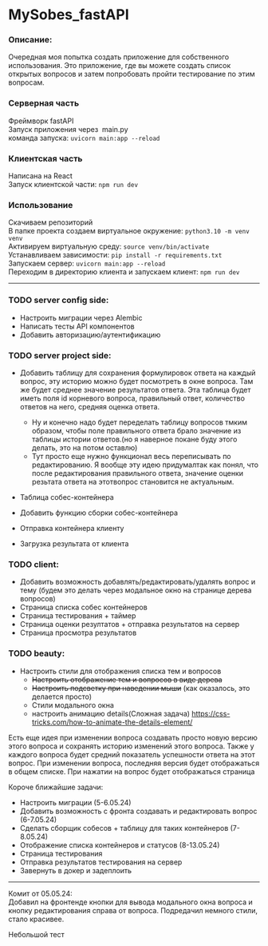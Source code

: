 # MySobes_fastAPI

### Описание:

Очередная моя попытка создать приложение для собственного использования. Это приложение, где вы можете создать список открытых вопросов и затем попробовать пройти тестирование по этим вопросам.

### Серверная часть

Фреймворк fastAPI  
Запуск приложения через  main.py  
команда запуска: `uvicorn main:app --reload`

### Клиентская часть

Написана на React  
Запуск клиентской части: `npm run dev`

### Использование

Скачиваем репозиторий  
В папке проекта создаем виртуальное окружение: `python3.10 -m venv venv`  
Активируем виртуальную среду: `source venv/bin/activate`  
Устанавливаем зависимости: `pip install -r requirements.txt`  
Запускаем сервер: `uvicorn main:app --reload`  
Переходим в директорию клиента и запускаем клиент: `npm run dev`

---

### TODO server сonfig side:

- Настроить миграции через Alembic
- Написать тесты API компонентов
- Добавить авторизацию/аутентификацию

### TODO server project side:

- Добавить таблицу для сохранения формулировок ответа на каждый вопрос, эту историю можно будет посмотреть в окне вопроса. Там же будет среднее значение результатов ответа. Эта таблица будет иметь поля id корневого вопроса, правильный ответ, количество ответов на него, средняя оценка ответа. 
  - Ну и конечно надо будет  переделать таблицу вопросов тмким образом, чтобы поле правильного ответа брало значение из таблицы истории ответов.(но я наверное покане буду этого делать, это на потом оставлю)
  - Тут просто еще нужно функционал весь переписывать по редактированию. Я вообще  эту идею придумалтак как понял, что после  редактирования правильного ответа, значение оценки резьтата ответа на этотвопрос становится не актуальным.

- Таблица собес-контейнера
- Добавить функцию сборки собес-контейнера
- Отправка контейнера клиенту
- Загрузка результата от клиента

### TODO client:

- Добавить возможность добавлять/редактировать/удалять вопрос и тему (будем это делать через модальное окно на странице дерева вопросов)
- Страница списка собес контейнеров
- Страница тестирования + таймер
- Страница оценки резултатов + отправка результатов на сервер
- Страница просмотра результатов

### TODO beauty:

- Настроить стили для отображения списка тем и вопросов
  - ~~Настроить отображение тем и вопросов в виде дерева~~
  - ~~Настроить подсветку при наведении мыши~~ (как оказалось, это делается просто)
  - Стили модального окна
  - настроить анимацию details(Сложная задача) https://css-tricks.com/how-to-animate-the-details-element/

Есть еще идея при изменении вопроса создавать просто новую версию этого вопроса и сохранять историю изменений этого вопроса.
Также у каждого вопроса будет средний показатель успешности ответа на этот вопрос. При изменении вопроса, последняя версия будет отображаться в общем списке. При нажатии на вопрос будет отображаться страница

Короче ближайшие задачи:
- Настроить миграции (5-6.05.24)
- Добавить возможность с фронта создавать и редактировать вопрос (6-7.05.24)
- Сделать сборщик собесов + таблицу для таких контейнеров (7-8.05.24)
- Отображение списка контейнеров и статусов (8-13.05.24)
- Страница тестирования
- Отправка результатов тестирования на сервер
- Завернуть в докер и задеплоить

---
Комит от 05.05.24:  
Добавил на фронтенде кнопки для вывода модального окна вопроса и кнопку редактирования справа от вопроса. Подредачил немного стили, стало красивее.  

Небольшой тест